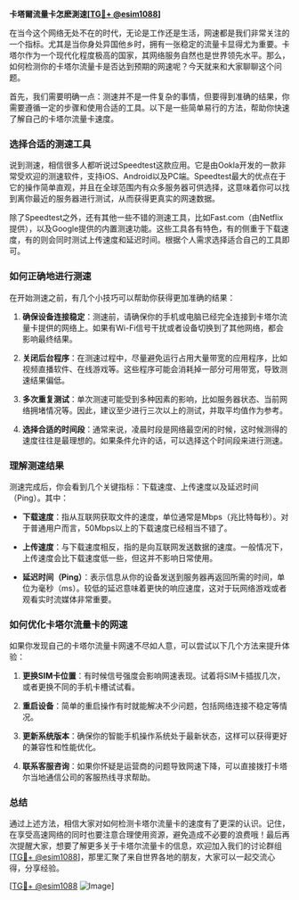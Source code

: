 **卡塔爾流量卡怎麽測速[[TG💪+ @esim1088](https://t.me/s/esim1088)]**

在当今这个网络无处不在的时代，无论是工作还是生活，网速都是我们非常关注的一个指标。尤其是当你身处异国他乡时，拥有一张稳定的流量卡显得尤为重要。卡塔尔作为一个现代化程度极高的国家，其网络服务自然也是世界领先水平。那么，如何检测你的卡塔尔流量卡是否达到预期的网速呢？今天就来和大家聊聊这个问题。

首先，我们需要明确一点：测速并不是一件复杂的事情，但要得到准确的结果，你需要遵循一定的步骤和使用合适的工具。以下是一些简单易行的方法，帮助你快速了解自己的卡塔尔流量卡速度。

### **选择合适的测速工具**

说到测速，相信很多人都听说过Speedtest这款应用。它是由Ookla开发的一款非常受欢迎的测速软件，支持iOS、Android以及PC端。Speedtest最大的优点在于它的操作简单直观，并且在全球范围内有众多服务器可供选择，这意味着你可以找到离你最近的服务器进行测试，从而获得更真实的网速数据。

除了Speedtest之外，还有其他一些不错的测速工具，比如Fast.com（由Netflix提供），以及Google提供的内置测速功能。这些工具各有特色，有的侧重于下载速度，有的则会同时测试上传速度和延迟时间。根据个人需求选择适合自己的工具即可。

### **如何正确地进行测速**

在开始测速之前，有几个小技巧可以帮助你获得更加准确的结果：

1. **确保设备连接稳定**：测速前，请确保你的手机或电脑已经完全连接到卡塔尔流量卡提供的网络上。如果有Wi-Fi信号干扰或者设备切换到了其他网络，都会影响最终结果。
   
2. **关闭后台程序**：在测速过程中，尽量避免运行占用大量带宽的应用程序，比如视频直播软件、在线游戏等。这些程序可能会消耗掉一部分可用带宽，导致测速结果偏低。

3. **多次重复测试**：单次测速可能受到多种因素的影响，比如服务器状态、当前网络拥堵情况等。因此，建议至少进行三次以上的测试，并取平均值作为参考。

4. **选择合适的时间段**：通常来说，凌晨时段是网络最空闲的时候，这时候测得的速度往往是最理想的。如果条件允许的话，可以选择这个时间段来进行测速。

### **理解测速结果**

测速完成后，你会看到几个关键指标：下载速度、上传速度以及延迟时间（Ping）。其中：

- **下载速度**：指从互联网获取文件的速度，单位通常是Mbps（兆比特每秒）。对于普通用户而言，50Mbps以上的下载速度已经相当不错了。
  
- **上传速度**：与下载速度相反，指的是向互联网发送数据的速度。一般情况下，上传速度会比下载速度低一些，但这并不影响日常使用。

- **延迟时间（Ping）**：表示信息从你的设备发送到服务器再返回所需的时间，单位为毫秒（ms）。较低的延迟意味着更快的响应速度，这对于玩网络游戏或者观看实时流媒体非常重要。

### **如何优化卡塔尔流量卡的网速**

如果你发现自己的卡塔尔流量卡网速不尽如人意，可以尝试以下几个方法来提升体验：

1. **更换SIM卡位置**：有时候信号强度会影响网速表现。试着将SIM卡插拔几次，或者更换不同的手机卡槽试试看。

2. **重启设备**：简单的重启操作有时就能解决不少问题，包括网络连接不稳定等情况。

3. **更新系统版本**：确保你的智能手机操作系统处于最新状态，这样可以获得更好的兼容性和性能优化。

4. **联系客服咨询**：如果你怀疑是运营商的问题导致网速下降，可以直接拨打卡塔尔当地通信公司的客服热线寻求帮助。

### **总结**

通过上述方法，相信大家对如何检测卡塔尔流量卡的速度有了更深的认识。记住，在享受高速网络的同时也要注意合理使用资源，避免造成不必要的浪费哦！最后再次提醒大家，想要了解更多关于卡塔尔流量卡的信息，欢迎加入我们的讨论群组[[TG💪+ @esim1088](https://t.me/s/esim1088)]，那里汇聚了来自世界各地的朋友，大家可以一起交流心得，分享经验。

[[TG💪+ @esim1088](https://t.me/s/esim1088) ![Image](https://i.postimg.cc/4NQfJmqS/Snipaste-2025-05-13-00-14-12.png)]
